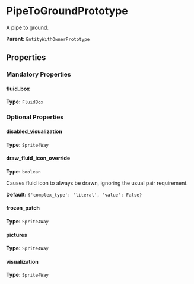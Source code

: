 # PipeToGroundPrototype

A [pipe to ground](https://wiki.factorio.com/Pipe_to_ground).

**Parent:** `EntityWithOwnerPrototype`

## Properties

### Mandatory Properties

#### fluid_box

**Type:** `FluidBox`



### Optional Properties

#### disabled_visualization

**Type:** `Sprite4Way`



#### draw_fluid_icon_override

**Type:** `boolean`

Causes fluid icon to always be drawn, ignoring the usual pair requirement.

**Default:** `{'complex_type': 'literal', 'value': False}`

#### frozen_patch

**Type:** `Sprite4Way`



#### pictures

**Type:** `Sprite4Way`



#### visualization

**Type:** `Sprite4Way`



